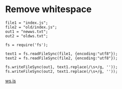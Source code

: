 # Remove whitespace

    file1 = "index.js";
    file2 = "old/index.js";
    out1 = "newws.txt";
    out2 = "oldws.txt";

    fs = require('fs');

    text1 = fs.readFileSync(file1, {encoding:"utf8"});
    text2 = fs.readFileSync(file2, {encoding:"utf8"});

    fs.writeFileSync(out1, text1.replace(/\s+/g, ''));
    fs.writeFileSync(out2, text1.replace(/\s+/g, ''));
   
    

[ws.js](# "save:")
